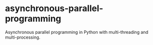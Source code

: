 # asynchronous-parallel-programming
Asynchronous parallel programming in Python with multi-threading and multi-processing.
